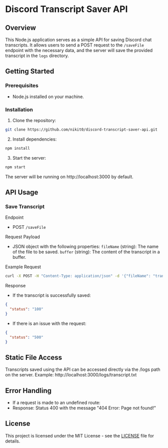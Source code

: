 # Discord Transcript Saver API

## Overview

This Node.js application serves as a simple API for saving Discord chat transcripts. It allows users to send a POST request to the `/saveFile` endpoint with the necessary data, and the server will save the provided transcript in the `logs` directory.

## Getting Started

### Prerequisites

- Node.js installed on your machine.

### Installation

1. Clone the repository:

```bash
git clone https://github.com/nikit0/discord-transcript-saver-api.git
```

2. Install dependencies:

```bash
npm install
```

3. Start the server:

```bash
npm start
```

The server will be running on http://localhost:3000 by default.

## API Usage

### Save Transcript

Endpoint
- POST `/saveFile`

Request Payload
- JSON object with the following properties:
`fileName` (string): The name of the file to be saved.
`buffer` (string): The content of the transcript in a buffer.

Example Request

```bash
curl -X POST -H "Content-Type: application/json" -d '{"fileName": "transcript.txt", "buffer": "Hello, this is a Discord transcript!"}' http://localhost:3000/saveFile
```

Response
- If the transcript is successfully saved:

```json
{
  "status": "100"
}
```

- If there is an issue with the request:

```json
{
  "status": "500"
}
```

## Static File Access

Transcripts saved using the API can be accessed directly via the /logs path on the server.
Example: http://localhost:3000/logs/transcript.txt

## Error Handling

- If a request is made to an undefined route:
- Response: Status 400 with the message "404 Error: Page not found!"

## License

This project is licensed under the MIT License - see the [LICENSE](https://github.com/nikit0/discord-transcript-saver-api?tab=MIT-1-ov-file) file for details.
